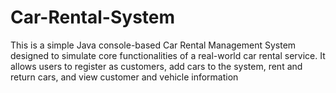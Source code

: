 # Car-Rental-System
This is a simple Java console-based Car Rental Management System designed to simulate core functionalities of a real-world car rental service. It allows users to register as customers, add cars to the system, rent and return cars, and view customer and vehicle information
